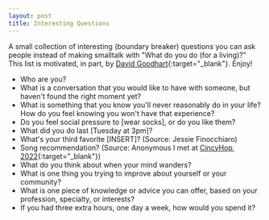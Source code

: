 ```yaml
---
layout: post
title: Interesting Questions
---
```


A small collection of interesting (boundary breaker) questions you can ask people instead of making smalltalk with "What do you do (for a living)?" This list is motivated, in part, by [David Goodhart](https://www.youtube.com/watch?v=3ex3TPdsBsY){:target="_blank"}. Enjoy!

* Who are you?
* What is a conversation that you would like to have with someone, but haven't found the right moment yet?
* What is something that you know you'll never reasonably do in your life? How do you feel knowing you won't have that experience?
* Do you feel social pressure to [wear socks], or do you like them?
* What did you do last [Tuesday at 3pm]?
* What's your third favorite [INSERT]? (Source: Jessie Finocchiaro)
* Song recommendation? (Source: Anonymous I met at [CincyHop, 2022](https://cincyhop.org/wp/){:target="_blank"})
* What do you think about when your mind wanders?
* What is one thing you trying to improve about yourself or your community?
* What is one piece of knowledge or advice you can offer, based on your profession, specialty, or interests?
* If you had three extra hours, one day a week, how would you spend it?





